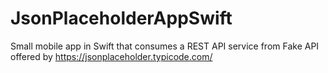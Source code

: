 # JsonPlaceholderAppSwift
Small mobile app in Swift that consumes a REST API service from Fake API offered by https://jsonplaceholder.typicode.com/
